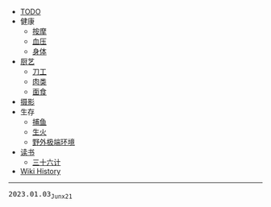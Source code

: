 - [TODO](/TODO)
- 健康
  - [按摩](/0094_健康_按摩)
  - [血压](/0088_健康_血压)
  - [身体](/0087_健康_身体)
- [厨艺](/0084_厨艺)
  - [刀工](/0085_厨艺_刀工)
  - [肉类](/0086_厨艺_肉类)
  - [面食](/0079_厨艺_面食)
- [摄影](/0089_摄影)
- 生存
  - [捕鱼](/0073_生存_捕鱼)
  - [生火](/0093_生存_生火)
  - [野外极端环境](/0072_生存_野外极端环境)
- [读书](/0095_读书)
  - [三十六计](/0081_读书_三十六计)
- [Wiki History](/hist)

---
<kbd>2023.01.03<sub>Junx21</sub></kbd>
